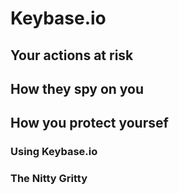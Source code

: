 # Keybase.io


## Your actions at risk

## How they spy on you

## How you protect yoursef

### Using Keybase.io

### The Nitty Gritty
